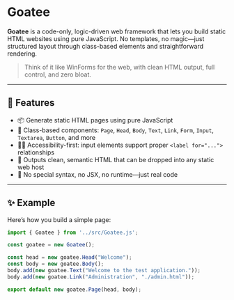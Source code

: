 # Goatee

**Goatee** is a code-only, logic-driven web framework that lets you build static HTML websites using pure JavaScript. No templates, no magic—just structured layout through class-based elements and straightforward rendering.

> Think of it like WinForms for the web, with clean HTML output, full control, and zero bloat.

---

## 🚀 Features

- 📦 Generate static HTML pages using pure JavaScript
- 🧱 Class-based components: `Page`, `Head`, `Body`, `Text`, `Link`, `Form`, `Input`, `Textarea`, `Button`, and more
- 🧑‍🦯 Accessibility-first: input elements support proper `<label for="...">` relationships
- 🧹 Outputs clean, semantic HTML that can be dropped into any static web host
- 🔧 No special syntax, no JSX, no runtime—just real code

---

## ✨ Example

Here’s how you build a simple page:

```js
import { Goatee } from '../src/Goatee.js';

const goatee = new Goatee();

const head = new goatee.Head("Welcome");
const body = new goatee.Body();
body.add(new goatee.Text("Welcome to the test application."));
body.add(new goatee.Link("Administration", "./admin.html"));

export default new goatee.Page(head, body);
